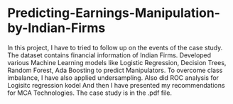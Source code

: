# Predicting-Earnings-Manipulation-by-Indian-Firms
In this project, I have to tried to follow up on the events of the case study. The dataset contains financial information of Indian Firms.
Developed various Machine Learning models like Logistic Regression, Decision Trees, Random Forest, Ada Boosting to predict Manipulators.
To overcome class imbalance, I have also applied undersampling. Also did ROC analysis for Logisitc regression kodel
And then I have presented my recommendations for MCA Technologies.
The case study is in the .pdf file.
